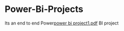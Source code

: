 # Power-Bi-Projects
Its an end to end Power[power bi project1.pdf](https://github.com/rajeshsingh123/Power-Bi-Projects/files/10463150/power.bi.project1.pdf)
BI project
